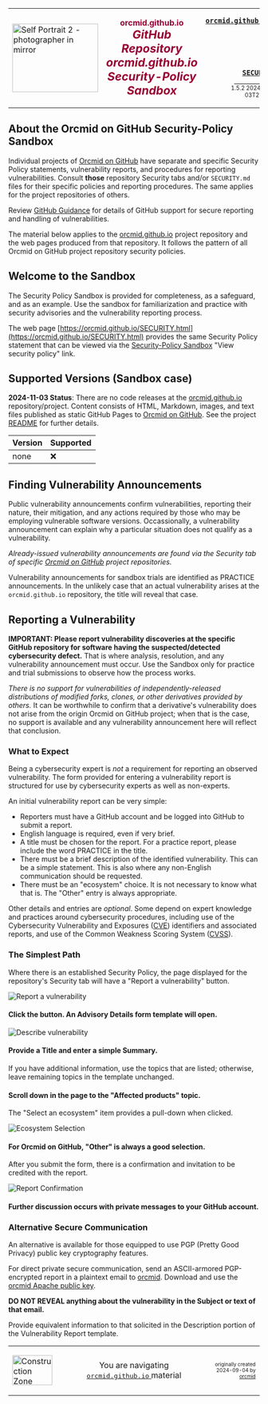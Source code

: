 <!-- SECURITY.md 1.5.2              UTF-8                         2024-11-03
     ----1----|----2----|----3----|----4----|----5----|----6----|----7----|--*
     -->
<table border="0" width="100%">
  <tr>
    <td width="25%" align="left" height="6">
        <a href="https://orcmid.github.io" target="_top">
           <img border="0"
                src="https://orcmid.github.io/images/F56xx04-SelfPortrait2-logo.png"
                width="172" height="137"
                alt="Self Portrait 2 - photographer in mirror"
                longdesc="An early selfie taken with my first SLR, a Praktika"
                />
        </a>
    </td>
    <td width="50%" height="6">
      <p align="center"><strong><font color="#990033">orcmid.github.io<br />
         <big><big><em>GitHub Repository orcmid.github.io Security-Policy
                       Sandbox</em></big></big></font></strong>
      </p>
    </td>
    <td width="25%" valign="middle" align="right">
      <b><code><a href="https://orcmid.github.io"
                  target="top">orcmid.github.io</a>&gt;
      </code></b>
      <br /><br />
      <a href="https://clustrmaps.com/site/1bw9w" title="Visit tracker">
            <img src="//www.clustrmaps.com/map_v2.png?d=3-2eQV4fOuelVHp_YtztZ0hl9Uj4ei9zLKw_nRgCgyM&cl=ffffff" />
      </a>
      <br /><br />
      <b><code>
         <a href="https://orcmid.github.io/SECURITY.html"
            target="_top">SECURITY
         </a>&gt;</code></b>
      <br />
      <small><small>
        1.5.2 2024-11-03T20:54Z<!-- MAINTAIN THIS MANUALLY -->
      </small></small>
      </td>
  </tr>
</table>

## About the Orcmid on GitHub Security-Policy Sandbox

Individual projects of [Orcmid on GitHub](https://github.com/orcmid/)
have separate and specific Security Policy statements, vulnerability reports,
and procedures for reporting vulnerabilities.  Consult **those** repository
Security tabs and/or `SECURITY.md` files for their specific policies and
reporting procedures.  The same applies for the project repositories of
others.

Review
[GitHub Guidance](https://docs.github.com/en/code-security/security-advisories/guidance-on-reporting-and-writing-information-about-vulnerabilities)
for  details of GitHub support for secure reporting and handling
of vulnerabilities.

The material below applies to the
[orcmid.github.io](https://github.com/orcmid/orcmid.github.io) project
repository and the web pages produced from that repository.  It follows
the pattern of all Orcmid on GitHub project repository security policies.

## Welcome to the Sandbox

The Security Policy Sandbox is provided for completeness, as a safeguard, and
as an example.  Use the sandbox for familiarization and practice with security
advisories and the vulnerability reporting process.

The web page
[https://orcmid.github.io/SECURITY.html](https://orcmid.github.io/SECURITY.html)
 provides the same Security Policy statement that can be viewed via the
[Security-Policy Sandbox](https://github.com/orcmid/orcmid.github.io/security)
"View security policy" link.

## Supported Versions (Sandbox case)

**2024-11-03 Status**: There are no code releases at the
[orcmid.github.io](https://github.com/orcmid/orcmid.github.io)
repository/project.  Content consists of HTML, Markdown, images, and text
files published as static GitHub Pages to
[Orcmid on GitHub](https://orcmid.github.io).  See the project
[README](https://github.com/orcmid/orcmid.github.io/blob/master/README.md)
for further details.

| Version | Supported          |
| ------- | ------------------ |
| none    | :x:                |

## Finding Vulnerability Announcements

Public vulnerability announcements confirm vulnerabilities, reporting their
nature, their mitigation, and any actions required by those who may be
employing vulnerable software versions. Occassionally, a vulnerability
announcement can explain why a particular situation does not qualify as a
vulnerability.

*Already-issued vulnerability announcements are found via the Security
tab of specific [Orcmid on GitHub](https://github.com/orcmid/) project
repositories.*

Vulnerability announcements for sandbox trials are identified as PRACTICE
announcements.  In the unlikely case that an actual vulnerability arises
at the `orcmid.github.io` repository, the title will reveal that case.

## Reporting a Vulnerability

**IMPORTANT: Please report vulnerability discoveries at the specific
GitHub repository for software having the suspected/detected cybersecurity
defect.** That is where analysis, resolution, and any vulnerability
announcement must occur.  Use the Sandbox only for practice and trial
submissions to observe how the process works.

*There is no support for vulnerabilities of independently-released
distributions of modified forks, clones, or other derivatives provided by
others.*  It can be worthwhile to confirm that a derivative's
vulnerability does not arise from the origin Orcmid on GitHub project; when
that is the case, no support is available and any vulnerability announcement
here will reflect that conclusion.

### What to Expect

Being a cybersecurity expert is *not* a requirement for reporting an observed
vulnerability. The form provided for entering a vulnerability report is
structured for use by cybersecurity experts as well as non-experts.

An initial vulnerability report can be very simple:

- Reporters must have a GitHub account and be logged into GitHub to submit
a report.
- English language is required, even if very brief.
- A title must be chosen for the report.  For a practice report, please
include the word PRACTICE in the title.
- There must be a brief description of the identified vulnerability.  This can
be a simple statement.  This is also where any non-English communication
should be requested.
- There must be an "ecosystem" choice.  It is not necessary to know what
that is.  The "Other" entry is always appropriate.

Other details and entries are *optional*.  Some depend on expert knowledge and
practices around cybersecurity procedures, including use of the Cybersecurity
Vulnerability and Exposures
([CVE](https://en.wikipedia.org/wiki/Common_Vulnerabilities_and_Exposures))
identifiers and associated reports, and use of the Common Weakness Scoring
System
([CVSS](https://en.wikipedia.org/wiki/Common_Vulnerability_Scoring_System)).

### The Simplest Path

Where there is an established Security Policy, the page displayed for the
repository's Security tab will have a "Report a vulnerability" button.

![Report a vulnerability](https://orcmid.github.io/images/report-button.png)

#### Click the button.  An Advisory Details form template will open.

![Describe vulnerability](https://orcmid.github.io/images/describe-vuln.png)

#### Provide a Title and enter a simple Summary.

If you have additional information, use the topics that are listed;
otherwise, leave remaining topics in the template unchanged.

#### Scroll down in the page to the "Affected products" topic.

The "Select an ecosystem" item provides a pull-down when clicked.

![Ecosystem Selection](https://orcmid.github.io/images/Ecosystem-Other.png)

#### For Orcmid on GitHub, "Other" is always a good selection.

After you submit the form, there is a confirmation and invitation to
be credited with the report.

![Report Confirmation](https://orcmid.github.io/images/ReportConfirmation.png)

#### Further discussion occurs with private messages to your GitHub account.

### Alternative Secure Communication

An alternative is available for those equipped to use PGP (Pretty Good
Privacy) public key cryptography features.

For direct private secure communication, send an ASCII-armored
PGP-encrypted report in a plaintext email to [orcmid](mailto:orcmid@msn.com).
Download and use the
[orcmid Apache public key](https://people.apache.org/keys/committer/orcmid.asc).

**DO NOT REVEAL anything about the vulnerability in the Subject or text of
that email.**

Provide equivalent information to that solicited in the Description portion
of the Vulnerability Report template.

<table border="0" cellspacing="3" width="100%">
  <tr>
    <td width="25%">
      <p>
        <a href="https://orcmid.github.io/index.htm">
        <img border="0"
             src="https://orcmid.github.io/images/hardhat-thumb.gif"
             width="80" height="60" alt="Construction Zone (Hard Hat Area)">
        </a></p>
    </td>
    <td width="50%" valign="middle" align="center">
      You are navigating
      <a href="https://orcmid.github.io"><tt>orcmid.github.io</tt>
      </a> material
    </td>
    <td width="25%">
      <p align="right"><font size="-2">originally created 2024-09-04 by
        <a href="orcmid/">orcmid</a></font></p>
    </td>
  </tr>
</table>
<!--

      1.5.2  2024-11-03T20:54Z Warning about subjects of encrypted messages
      1.5.1  2024-11-03T00:00Z Correct links and smooth layout
      1.5.0  2024-11-02T23:21Z Change to hybridForm
      1.4.3  2024-11-01T15:56 SECURITY.md too
      1.4.2  2024-11-01T12:39 SECURITY.md fine-tuning and work-item review
      1.4.1  2024-10-31T12:40 SECURITY.md Polishing, tying in GitHub materials
      1.4.0  2024-10-31T11:20 SECURITY.md for the Security Policy/Sandbox
      1.3.0  2024-10-30T13:15 SECURITY.md Sandbox Instructions
      1.1.1  2024-09-28T09:31 SECURITY.md draft toward a sandbox description
      1.0.11 2024-09-19T11:33 SECURITY.md Updates
      1.0.10 2024-09-18T15.41 Security Policy and work-item update
      0.0.0  2024-09-04T12:52 Create SECURITY.md

      -->
